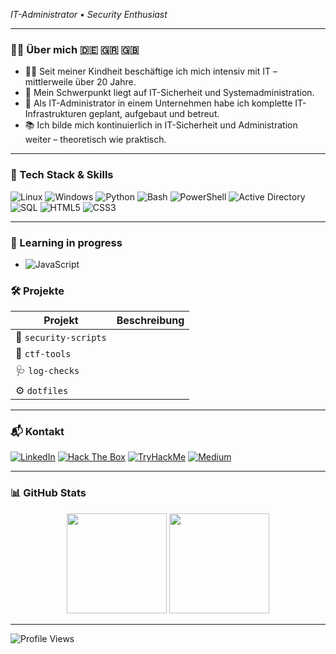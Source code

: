 <i>IT-Administrator • Security Enthusiast</i>

---

### 👨‍💻 Über mich 🇩🇪 🇬🇷 🇬🇧

- 🧑‍💻 Seit meiner Kindheit beschäftige ich mich intensiv mit IT – mittlerweile über 20 Jahre.  
- 🔐 Mein Schwerpunkt liegt auf IT-Sicherheit und Systemadministration.  
- 🏢 Als IT-Administrator in einem Unternehmen habe ich komplette IT-Infrastrukturen geplant, aufgebaut und betreut.  
- 📚 Ich bilde mich kontinuierlich in IT-Sicherheit und Administration weiter – theoretisch wie praktisch.


---

### 🧰 Tech Stack & Skills

![Linux](https://img.shields.io/badge/Linux-(Debian%20&%20Fedora)-%23007500?style=flat&logo=linux&logoColor=white)
![Windows](https://img.shields.io/badge/Windows-Admin-%230078D6?style=flat&logo=windows&logoColor=white)
![Python](https://img.shields.io/badge/Python-3776AB?style=flat&logo=python&logoColor=white)
![Bash](https://img.shields.io/badge/Bash-121011?style=flat&logo=gnu-bash&logoColor=white)
![PowerShell](https://img.shields.io/badge/Powershell-5391FE?style=flat&logo=powershell&logoColor=white)
![Active Directory](https://img.shields.io/badge/Active_Directory-0078D4?style=flat&logo=microsoft-active-directory&logoColor=white)
![SQL](https://img.shields.io/badge/SQL-4479A1?style=flat&logo=sqlite&logoColor=white)
![HTML5](https://img.shields.io/badge/HTML5-E34F26?style=flat&logo=html5&logoColor=white)
![CSS3](https://img.shields.io/badge/CSS3-1572B6?style=flat&logo=css3&logoColor=white)

---


### 🎯 Learning in progress

- ![JavaScript](https://img.shields.io/badge/JavaScript-F7DF1E?style=flat&logo=javascript&logoColor=black)



### 🛠 Projekte

| Projekt            | Beschreibung                                              |
|--------------------|-----------------------------------------------------------|
| 🔐 `security-scripts` |  |
| 🧪 `ctf-tools`        |   |
| 🩺 `log-checks`       |   |
| ⚙️ `dotfiles`          |   |

---

### 📬 Kontakt

[![LinkedIn](https://img.shields.io/badge/LinkedIn-0A66C2?style=flat&logo=linkedin&logoColor=white)](https://www.linkedin.com/in/georgiost/) [![Hack The Box](https://img.shields.io/badge/Hack_The_Box-00FF9F?style=flat&logo=hackthebox&logoColor=black)](https://app.hackthebox.com/profile/1004159) [![TryHackMe](https://img.shields.io/badge/TryHackMe-FF6C37?style=flat&logo=tryhackme&logoColor=white)](https://tryhackme.com/p/QG1o) [![Medium](https://img.shields.io/badge/Medium-000000?style=flat&logo=medium&logoColor=white)](https://medium.com/@tertlidis)  

---

### 📊 GitHub Stats

<p align="center">
  <img src="https://github-readme-stats.vercel.app/api?username=QG1o&show_icons=true&theme=tokyonight" height="160" />
  <img src="https://github-readme-stats.vercel.app/api/top-langs/?username=QG1o&layout=compact&theme=tokyonight" height="160" />
</p>


---

![Profile Views](https://komarev.com/ghpvc/?username=QG1o&style=flat-square&color=blue)
